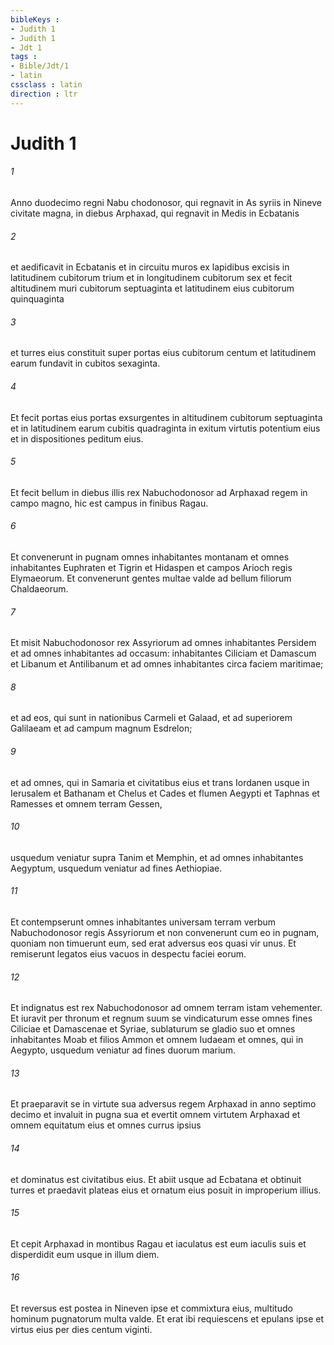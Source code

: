 ```yaml
---
bibleKeys : 
- Judith 1
- Judith 1
- Jdt 1
tags : 
- Bible/Jdt/1
- latin
cssclass : latin
direction : ltr
---
```


# Judith 1

###### 1
Anno duodecimo regni Nabu chodonosor, qui regnavit in As syriis in Nineve civitate magna, in diebus Arphaxad, qui regnavit in Medis in Ecbatanis 
###### 2
et aedificavit in Ecbatanis et in circuitu muros ex lapidibus excisis in latitudinem cubitorum trium et in longitudinem cubitorum sex et fecit altitudinem muri cubitorum septuaginta et latitudinem eius cubitorum quinquaginta 
###### 3
et turres eius constituit super portas eius cubitorum centum et latitudinem earum fundavit in cubitos sexaginta. 
###### 4
Et fecit portas eius portas exsurgentes in altitudinem cubitorum septuaginta et in latitudinem earum cubitis quadraginta in exitum virtutis potentium eius et in dispositiones peditum eius. 
###### 5
Et fecit bellum in diebus illis rex Nabuchodonosor ad Arphaxad regem in campo magno, hic est campus in finibus Ragau. 
###### 6
Et convenerunt in pugnam omnes inhabitantes montanam et omnes inhabitantes Euphraten et Tigrin et Hidaspen et campos Arioch regis Elymaeorum. Et convenerunt gentes multae valde ad bellum filiorum Chaldaeorum. 
###### 7
Et misit Nabuchodonosor rex Assyriorum ad omnes inhabitantes Persidem et ad omnes inhabitantes ad occasum: inhabitantes Ciliciam et Damascum et Libanum et Antilibanum et ad omnes inhabitantes circa faciem maritimae; 
###### 8
et ad eos, qui sunt in nationibus Carmeli et Galaad, et ad superiorem Galilaeam et ad campum magnum Esdrelon; 
###### 9
et ad omnes, qui in Samaria et civitatibus eius et trans Iordanen usque in Ierusalem et Bathanam et Chelus et Cades et flumen Aegypti et Taphnas et Ramesses et omnem terram Gessen, 
###### 10
usquedum veniatur supra Tanim et Memphin, et ad omnes inhabitantes Aegyptum, usquedum veniatur ad fines Aethiopiae. 
###### 11
Et contempserunt omnes inhabitantes universam terram verbum Nabuchodonosor regis Assyriorum et non convenerunt cum eo in pugnam, quoniam non timuerunt eum, sed erat adversus eos quasi vir unus. Et remiserunt legatos eius vacuos in despectu faciei eorum. 
###### 12
Et indignatus est rex Nabuchodonosor ad omnem terram istam vehementer. Et iuravit per thronum et regnum suum se vindicaturum esse omnes fines Ciliciae et Damascenae et Syriae, sublaturum se gladio suo et omnes inhabitantes Moab et filios Ammon et omnem Iudaeam et omnes, qui in Aegypto, usquedum veniatur ad fines duorum marium. 
###### 13
Et praeparavit se in virtute sua adversus regem Arphaxad in anno septimo decimo et invaluit in pugna sua et evertit omnem virtutem Arphaxad et omnem equitatum eius et omnes currus ipsius 
###### 14
et dominatus est civitatibus eius. Et abiit usque ad Ecbatana et obtinuit turres et praedavit plateas eius et ornatum eius posuit in improperium illius. 
###### 15
Et cepit Arphaxad in montibus Ragau et iaculatus est eum iaculis suis et disperdidit eum usque in illum diem. 
###### 16
Et reversus est postea in Nineven ipse et commixtura eius, multitudo hominum pugnatorum multa valde. Et erat ibi requiescens et epulans ipse et virtus eius per dies centum viginti.

